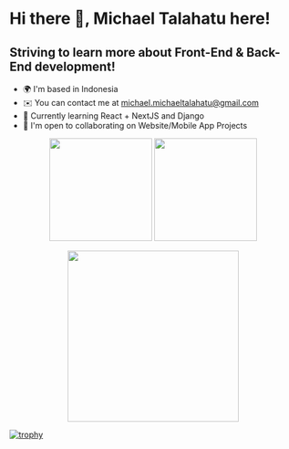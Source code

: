 <h1>Hi there 👋, Michael Talahatu here!</h1>

Striving to learn more about Front-End & Back-End development!
--------------------------------  
* 🌍  I'm based in Indonesia
* ✉️  You can contact me at [michael.michaeltalahatu@gmail.com](mailto:michael.michaeltalahatu@gmail.com)
* 🧠  Currently learning React + NextJS and Django
* 🤝  I'm open to collaborating on Website/Mobile App Projects

<p align="center">
  <img height="180em" src="https://github-readme-stats.vercel.app/api?username=Talahatu&show_icons=true&theme=radical&rank_icon=github"/>
  <img height="180em" src="https://github-readme-stats.vercel.app/api/top-langs/?username=Talahatu&size_weight=0.5&count_weight=0.5&theme=radical&layout=compact"/>
</p>
<p align="center">
  <img height="300em" src="https://streak-stats.demolab.com/?user=Talahatu&theme=radical"/>
</p>

[![trophy](https://github-profile-trophy.vercel.app/?username=Talahatu&theme=onedark&title=-Stars,-Followers,-Reviews,-Issues)](https://github.com/ryo-ma/github-profile-trophy)
